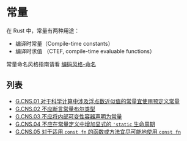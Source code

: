 # 常量

在 Rust 中，常量有两种用途：

- 编译时常量（Compile-time constants）
- 编译时求值 （CTEF, compile-time evaluable functions）

常量命名风格指南请看 [编码风格-命名](../code_style/naming.md)

## 列表

- [G.CNS.01 对于科学计算中涉及浮点数近似值的常量宜使用预定义常量](./consts/G.CNS.01.md)
- [G.CNS.02 不应断言常量布尔类型](./consts/G.CNS.02.md)
- [G.CNS.03 不应将内部可变性容器声明为常量](./consts/G.CNS.03.md)
- [G.CNS.04 不应在常量定义中增加显式的 `'static` 生命周期](./consts/G.CNS.04.md)
- [G.CNS.05 对于适用 `const fn` 的函数或方法宜尽可能地使用 `const fn`](./consts/G.CNS.05.md)